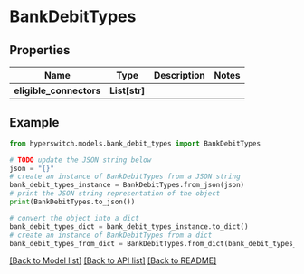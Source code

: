 # BankDebitTypes


## Properties

Name | Type | Description | Notes
------------ | ------------- | ------------- | -------------
**eligible_connectors** | **List[str]** |  | 

## Example

```python
from hyperswitch.models.bank_debit_types import BankDebitTypes

# TODO update the JSON string below
json = "{}"
# create an instance of BankDebitTypes from a JSON string
bank_debit_types_instance = BankDebitTypes.from_json(json)
# print the JSON string representation of the object
print(BankDebitTypes.to_json())

# convert the object into a dict
bank_debit_types_dict = bank_debit_types_instance.to_dict()
# create an instance of BankDebitTypes from a dict
bank_debit_types_from_dict = BankDebitTypes.from_dict(bank_debit_types_dict)
```
[[Back to Model list]](../README.md#documentation-for-models) [[Back to API list]](../README.md#documentation-for-api-endpoints) [[Back to README]](../README.md)


